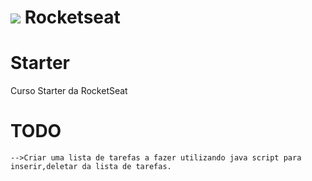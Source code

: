 # <img src=".img/rocketseat.png"> Rocketseat

# Starter
Curso Starter da RocketSeat

# TODO

    -->Criar uma lista de tarefas a fazer utilizando java script para inserir,deletar da lista de tarefas.
